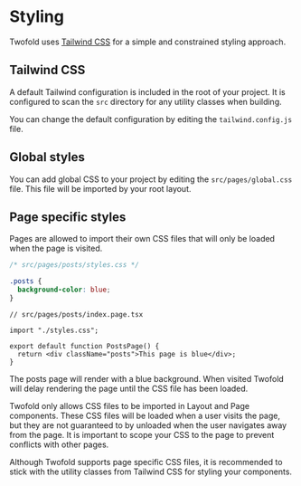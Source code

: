# Styling

Twofold uses [Tailwind CSS](https://tailwindcss.com/) for a simple and constrained styling approach.

## Tailwind CSS

A default Tailwind configuration is included in the root of your project. It is configured to scan the `src` directory for any utility classes when building.

You can change the default configuration by editing the `tailwind.config.js` file.

## Global styles

You can add global CSS to your project by editing the `src/pages/global.css` file. This file will be imported by your root layout.

## Page specific styles

Pages are allowed to import their own CSS files that will only be loaded when the page is visited.

```css
/* src/pages/posts/styles.css */

.posts {
  background-color: blue;
}
```

```tsx
// src/pages/posts/index.page.tsx

import "./styles.css";

export default function PostsPage() {
  return <div className="posts">This page is blue</div>;
}
```

The posts page will render with a blue background. When visited Twofold will delay rendering the page until the CSS file has been loaded.

Twofold only allows CSS files to be imported in Layout and Page components. These CSS files will be loaded when a user visits the page, but they are not guaranteed to by unloaded when the user navigates away from the page. It is important to scope your CSS to the page to prevent conflicts with other pages.

Although Twofold supports page specific CSS files, it is recommended to stick with the utility classes from Tailwind CSS for styling your components.
